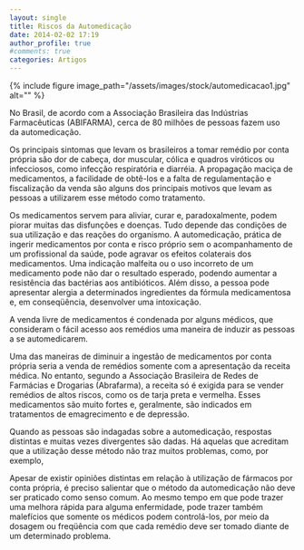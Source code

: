 ```yaml
---
layout: single
title: Riscos da Automedicação
date: 2014-02-02 17:19
author_profile: true
#comments: true
categories: Artigos
---
```


{% include figure image_path="/assets/images/stock/automedicacao1.jpg" alt=""  %}

No Brasil, de acordo com a Associação Brasileira das Indústrias Farmacêuticas (ABIFARMA), cerca de 80 milhões de pessoas fazem uso da automedicação.

Os principais sintomas que levam os brasileiros a tomar remédio por conta própria são dor de cabeça, dor muscular, cólica e quadros viróticos ou infecciosos, como infecção respiratória e diarréia. A propagação maciça de medicamentos, a facilidade de obtê-los e a falta de regulamentação e fiscalização da venda são alguns dos principais motivos que levam as pessoas a utilizarem esse método como tratamento.

Os medicamentos servem para aliviar, curar e, paradoxalmente, podem piorar muitas das disfunções e doenças. Tudo depende das condições de sua utilização e das reações do organismo. A automedicação, prática de ingerir medicamentos por conta e risco próprio sem o acompanhamento de um profissional da saúde, pode agravar os efeitos colaterais dos medicamentos. Uma indicação malfeita ou o uso incorreto de um medicamento pode não dar o resultado esperado, podendo aumentar a resistência das bactérias aos antibióticos. Além disso, a pessoa pode apresentar alergia a determinados ingredientes da fórmula medicamentosa e, em conseqüência, desenvolver uma intoxicação.

A venda livre de medicamentos é condenada por alguns médicos, que consideram o fácil acesso aos remédios uma maneira de induzir as pessoas a se automedicarem.

Uma das maneiras de diminuir a ingestão de medicamentos por conta própria seria a venda de remédios somente com a apresentação da receita médica. No entanto, segundo a Associação Brasileira de Redes de Farmácias e Drogarias (Abrafarma), a receita só é exigida para se vender remédios de altos riscos, como os de tarja preta e vermelha. Esses medicamentos são muito fortes e, geralmente, são indicados em tratamentos de emagrecimento e de depressão.

Quando as pessoas são indagadas sobre a automedicação, respostas distintas e muitas vezes divergentes são dadas. Há aquelas que acreditam que a utilização desse método não traz muitos problemas, como, por exemplo,

Apesar de existir opiniões distintas em relação à utilização de fármacos por conta própria, é preciso salientar que o método da automedicação não deve ser praticado como senso comum. Ao mesmo tempo em que pode trazer uma melhora rápida para alguma enfermidade, pode trazer também malefícios que somente os médicos podem controlá-los, por meio da dosagem ou freqüência com que cada remédio deve ser tomado diante de um determinado problema.


